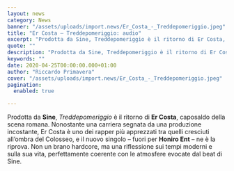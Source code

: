 ```yaml
---
layout: news
category: News
banner: "/assets/uploads/import.news/Er_Costa_-_Treddepomeriggio.jpeg"
title: "Er Costa – Treddepomeriggio: audio"
excerpt: "Prodotta da Sine, Treddepomeriggio è il ritorno di Er Costa, caposaldo della scena romana. Nonostante una carriera segnata da una produzione incostante, Er Costa è uno dei rapper più apprezzati tra quelli cresciuti all’ombra del Colosseo, e il nuovo singolo – fuori per Honiro Ent – ne è la riprova. Non un brano hardcore, ma [&hellip"
quote: ""
description: "Prodotta da Sine, Treddepomeriggio è il ritorno di Er Costa, caposaldo della scena romana. Nonostante una carriera segnata da una produzione incostante, Er Costa è uno dei rapper più apprezzati tra quelli cresciuti all’ombra del Colosseo, e il nuovo singolo – fuori per Honiro Ent – ne è la riprova. Non un brano hardcore, ma [&hellip"
keywords: ""
date: 2020-04-25T00:00:00.000+01:00
author: "Riccardo Primavera"
cover: "/assets/uploads/import.news/Er_Costa_-_Treddepomeriggio.jpeg"
pagination:
  enabled: true

---
```


Prodotta da **Sine**, _Treddepomeriggio_ è il ritorno di **Er Costa**, caposaldo della scena romana. Nonostante una carriera segnata da una produzione incostante, Er Costa è uno dei rapper più apprezzati tra quelli cresciuti all’ombra del Colosseo, e il nuovo singolo – fuori per **Honiro Ent** – ne è la riprova. Non un brano hardcore, ma una riflessione sui tempi moderni e sulla sua vita, perfettamente coerente con le atmosfere evocate dal beat di Sine.